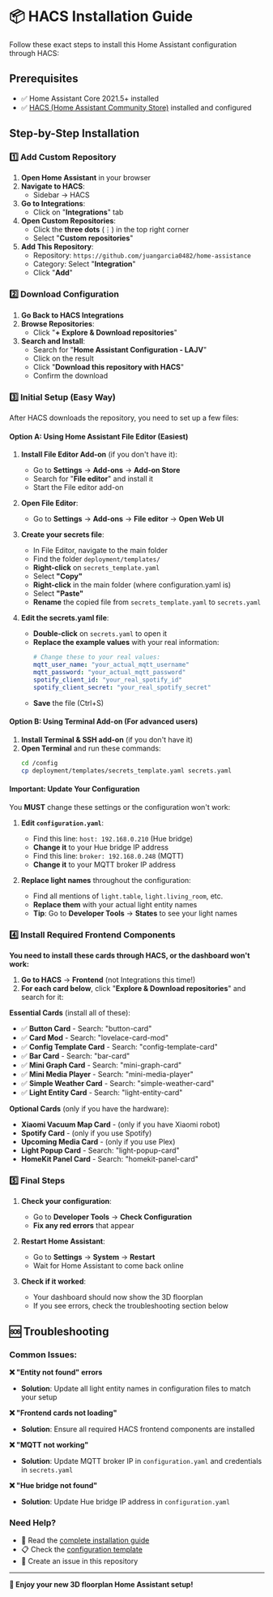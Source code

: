 # 📦 HACS Installation Guide

Follow these exact steps to install this Home Assistant configuration through HACS:

## Prerequisites
- ✅ Home Assistant Core 2021.5+ installed
- ✅ [HACS (Home Assistant Community Store)](https://hacs.xyz/) installed and configured

## Step-by-Step Installation

### 1️⃣ Add Custom Repository

1. **Open Home Assistant** in your browser
2. **Navigate to HACS**:
   - Sidebar → HACS
3. **Go to Integrations**:
   - Click on "**Integrations**" tab
4. **Open Custom Repositories**:
   - Click the **three dots** (⋮) in the top right corner
   - Select "**Custom repositories**"
5. **Add This Repository**:
   - Repository: `https://github.com/juangarcia0482/home-assistance`
   - Category: Select "**Integration**"
   - Click "**Add**"

### 2️⃣ Download Configuration

1. **Go Back to HACS Integrations**
2. **Browse Repositories**:
   - Click "**+ Explore & Download repositories**"
3. **Search and Install**:
   - Search for "**Home Assistant Configuration - LAJV**"
   - Click on the result
   - Click "**Download this repository with HACS**"
   - Confirm the download

### 3️⃣ Initial Setup (Easy Way)

After HACS downloads the repository, you need to set up a few files:

#### **Option A: Using Home Assistant File Editor (Easiest)**

1. **Install File Editor Add-on** (if you don't have it):
   - Go to **Settings** → **Add-ons** → **Add-on Store**
   - Search for "**File editor**" and install it
   - Start the File editor add-on

2. **Open File Editor**:
   - Go to **Settings** → **Add-ons** → **File editor** → **Open Web UI**

3. **Create your secrets file**:
   - In File Editor, navigate to the main folder
   - Find the folder `deployment/templates/`
   - **Right-click** on `secrets_template.yaml`
   - Select **"Copy"**
   - **Right-click** in the main folder (where configuration.yaml is)
   - Select **"Paste"**
   - **Rename** the copied file from `secrets_template.yaml` to `secrets.yaml`

4. **Edit the secrets.yaml file**:
   - **Double-click** on `secrets.yaml` to open it
   - **Replace the example values** with your real information:
     ```yaml
     # Change these to your real values:
     mqtt_user_name: "your_actual_mqtt_username"
     mqtt_password: "your_actual_mqtt_password"
     spotify_client_id: "your_real_spotify_id"
     spotify_client_secret: "your_real_spotify_secret"
     ```
   - **Save** the file (Ctrl+S)

#### **Option B: Using Terminal Add-on** (For advanced users)

1. **Install Terminal & SSH add-on** (if you don't have it)
2. **Open Terminal** and run these commands:
   ```bash
   cd /config
   cp deployment/templates/secrets_template.yaml secrets.yaml
   ```

#### **Important: Update Your Configuration**

You **MUST** change these settings or the configuration won't work:

1. **Edit `configuration.yaml`**:
   - Find this line: `host: 192.168.0.210` (Hue bridge)
   - **Change it** to your Hue bridge IP address
   - Find this line: `broker: 192.168.0.248` (MQTT)
   - **Change it** to your MQTT broker IP address

2. **Replace light names** throughout the configuration:
   - Find all mentions of `light.table`, `light.living_room`, etc.
   - **Replace them** with your actual light entity names
   - **Tip**: Go to **Developer Tools** → **States** to see your light names

### 4️⃣ Install Required Frontend Components

**You need to install these cards through HACS, or the dashboard won't work:**

1. **Go to HACS** → **Frontend** (not Integrations this time!)
2. **For each card below**, click "**Explore & Download repositories**" and search for it:

**Essential Cards** (install all of these):
- ✅ **Button Card** - Search: "button-card"
- ✅ **Card Mod** - Search: "lovelace-card-mod" 
- ✅ **Config Template Card** - Search: "config-template-card"
- ✅ **Bar Card** - Search: "bar-card"
- ✅ **Mini Graph Card** - Search: "mini-graph-card"
- ✅ **Mini Media Player** - Search: "mini-media-player"
- ✅ **Simple Weather Card** - Search: "simple-weather-card"
- ✅ **Light Entity Card** - Search: "light-entity-card"

**Optional Cards** (only if you have the hardware):
- **Xiaomi Vacuum Map Card** - (only if you have Xiaomi robot)
- **Spotify Card** - (only if you use Spotify)
- **Upcoming Media Card** - (only if you use Plex)
- **Light Popup Card** - Search: "light-popup-card"
- **HomeKit Panel Card** - Search: "homekit-panel-card"

### 5️⃣ Final Steps

1. **Check your configuration**:
   - Go to **Developer Tools** → **Check Configuration**
   - **Fix any red errors** that appear

2. **Restart Home Assistant**:
   - Go to **Settings** → **System** → **Restart**
   - Wait for Home Assistant to come back online

3. **Check if it worked**:
   - Your dashboard should now show the 3D floorplan
   - If you see errors, check the troubleshooting section below

## 🆘 Troubleshooting

### Common Issues:

**❌ "Entity not found" errors**
- **Solution**: Update all light entity names in configuration files to match your setup

**❌ "Frontend cards not loading"**
- **Solution**: Ensure all required HACS frontend components are installed

**❌ "MQTT not working"** 
- **Solution**: Update MQTT broker IP in `configuration.yaml` and credentials in `secrets.yaml`

**❌ "Hue bridge not found"**
- **Solution**: Update Hue bridge IP address in `configuration.yaml`

### Need Help?
- 📖 Read the [complete installation guide](deployment/docs/INSTALLATION.md)
- 📋 Check the [configuration template](deployment/docs/CONFIGURATION_TEMPLATE.md)
- 💬 Create an issue in this repository

---

**🎉 Enjoy your new 3D floorplan Home Assistant setup!**